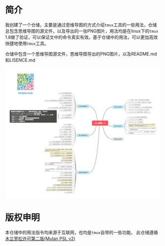 # 简介

   我创建了一个仓储，主要是通过思维导图的方式介绍`tmux`工具的一些用法，仓储总包含思维导图的源文件，以及导出的一张PNG图片，用法均是在linux下的`tmux` 1.8做了验证，可以保证文中的命令真实有效。基于仓储中的用法，可以更加高效快捷地使用`tmux`工具。

   仓储中包含一个思维导图源文件，思维导图导出的PNG图片，以及README.md和LISENCE.md

![Tmux用法.png](https://raw.githubusercontent.com/hualong1009/Tmux-Mind-Map/master/tmux%E7%94%A8%E6%B3%95.png)

# 版权申明

   本仓储中的用法指令均来源于互联网，也均是`tmux`自带的一些功能。
此仓储遵循[木兰宽松许可第二版(Mulan PSL v2)](http://license.coscl.org.cn/MulanPSL2)